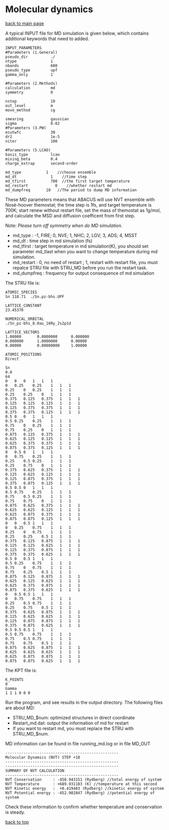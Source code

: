 # Molecular dynamics

[back to main page](../../README.md)

A typical INPUT file for MD simulation is given
below, which contains additional keywords that need to added.
```
INPUT_PARAMETERS
#Parameters (1.General)
pseudo_dir          ./
ntype               1
nbands              600
pseudo_type         upf
gamma_only          1

#Parameters (2.Methods)
calculation         md
symmetry            0

nstep               10
out_level           m
move_method         cg

smearing            gaussian
sigma               0.02
#Parameters (3.PW)
ecutwfc             30
dr2                 1e-5
niter               100

#Parameters (5.LCAO)
basis_type          lcao
mixing_beta         0.4
charge_extrap       second-order

md_type           1    //choose ensemble
md_dt               1    //time step
md_tfirst           700  //the first target temperature
md_restart            0    //whether restart md
md_dumpfreq       10   //The period to dump MD information
```

These MD parameters means that ABACUS will use NVT ensemble with Nosé-hoover themostat; the time step is 1fs, and target temperature is 700K; start renew without restart file, set the mass of themostat as 1g/mol, and calculate the MSD and diffusion coefficent from first step.

Note: *Please turn off symmetry when do MD simulation.*

- md_type : -1, FIRE; 0, NVE; 1, NHC; 2, LGV; 3, ADS; 4, MSST
- md_dt : time step in md simulation (fs)
- md_tfirst : target temperature in md simulation(K), you should set parameter md_tlast when you want to change temperature during md simulation.
- md_restart : 0, no need of restart ; 1, restart with restart file, you must repalce STRU file with STRU_MD before you run the restart task.
- md_dumpfreq : frequency for output consequence of md simulation

The STRU file is:
```
ATOMIC_SPECIES
Sn 118.71  ./Sn.pz-bhs.UPF 

LATTICE_CONSTANT
23.45378

NUMERICAL_ORBITAL
./Sn_pz-bhs_8.0au_16Ry_2s2p1d

LATTICE_VECTORS
1.00000       0.0000000      0.000000
0.000000      1.0000000      0.00000
0.00000       0.00000000     1.00000

ATOMIC_POSITIONS
Direct 

Sn
0.0
64
0	0	0	1	1	1
0	0.25	0.25	1	1	1
0.25	0	0.25	1	1	1
0.25	0.25	0	1	1	1
0.375	0.125	0.375	1	1	1
0.125	0.125	0.125	1	1	1
0.125	0.375	0.375	1	1	1
0.375	0.375	0.125	1	1	1
0.5	0	0	1	1	1
0.5	0.25	0.25	1	1	1
0.75	0	0.25	1	1	1
0.75	0.25	0	1	1	1
0.875	0.125	0.375	1	1	1
0.625	0.125	0.125	1	1	1
0.625	0.375	0.375	1	1	1
0.875	0.375	0.125	1	1	1
0	0.5	0	1	1	1
0	0.75	0.25	1	1	1
0.25	0.5	0.25	1	1	1
0.25	0.75	0	1	1	1
0.375	0.625	0.375	1	1	1
0.125	0.625	0.125	1	1	1
0.125	0.875	0.375	1	1	1
0.375	0.875	0.125	1	1	1
0.5	0.5	0	1	1	1
0.5	0.75	0.25	1	1	1
0.75	0.5	0.25	1	1	1
0.75	0.75	0	1	1	1
0.875	0.625	0.375	1	1	1
0.625	0.625	0.125	1	1	1
0.625	0.875	0.375	1	1	1
0.875	0.875	0.125	1	1	1
0	0	0.5	1	1	1
0	0.25	0.75	1	1	1
0.25	0	0.75	1	1	1
0.25	0.25	0.5	1	1	1
0.375	0.125	0.875	1	1	1
0.125	0.125	0.625	1	1	1
0.125	0.375	0.875	1	1	1
0.375	0.375	0.625	1	1	1
0.5	0	0.5	1	1	1
0.5	0.25	0.75	1	1	1
0.75	0	0.75	1	1	1
0.75	0.25	0.5	1	1	1
0.875	0.125	0.875	1	1	1
0.625	0.125	0.625	1	1	1
0.625	0.375	0.875	1	1	1
0.875	0.375	0.625	1	1	1
0	0.5	0.5	1	1	1
0	0.75	0.75	1	1	1
0.25	0.5	0.75	1	1	1
0.25	0.75	0.5	1	1	1
0.375	0.625	0.875	1	1	1
0.125	0.625	0.625	1	1	1
0.125	0.875	0.875	1	1	1
0.375	0.875	0.625	1	1	1
0.5	0.5	0.5	1	1	1
0.5	0.75	0.75	1	1	1
0.75	0.5	0.75	1	1	1
0.75	0.75	0.5	1	1	1
0.875	0.625	0.875	1	1	1
0.625	0.625	0.625	1	1	1
0.625	0.875	0.875	1	1	1
0.875	0.875	0.625	1	1	1
```

The KPT file is:
```
K_POINTS
0
Gamma
1 1 1 0 0 0
```

Run the program, and see results in the output directory. The following files are about MD:
- STRU_MD_$num: optimized structures in direct coordinate
- Restart_md.dat: output the information of md for restart
- If you want to restart md, you must replace the STRU with STRU_MD_$num.

MD information can be found in file running_md.log or in file MD_OUT

```
--------------------------------------------------
Molecular Dynamics (NVT) STEP +10
--------------------------------------------------
--------------------------------------------------
SUMMARY OF NVT CALCULATION
--------------------------------------------------
NVT Conservation     : -450.943151 (Rydberg) //total energy of system
NVT Temperature      : +689.931183 (K) //temperature at this second
NVT Kinetic energy   :  +0.419483 (Rydberg) //kinetic energy of system
NVT Potential energy : -452.902847 (Rydberg) //potential energy of system
```

Check these information to confirm whether temperature and conservation is steady.

[back to top](#molecular-dynamics)